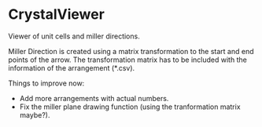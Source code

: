 # CrystalViewer
Viewer of unit cells and miller directions.

Miller Direction is created using a matrix transformation to the start and end points of the arrow. The transformation matrix has to be included with the information of the arrangement (*.csv).

Things to improve now:
  - Add more arrangements with actual numbers.
  - Fix the miller plane drawing function (using the tranformation matrix maybe?).
